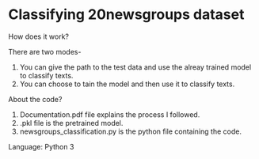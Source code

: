 # Classifying 20newsgroups dataset

How does it work?

There are two modes- 
1. You can give the path to the test data and use the alreay trained model to classify texts.
2. You can choose to tain the model and then use it to classify texts.

About the code?

1. Documentation.pdf file explains the process I followed.
2. .pkl file is the pretrained model.
3. newsgroups_classification.py is the python file containing the code.


Language: Python 3
